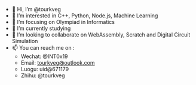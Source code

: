 - 👋 Hi, I’m @tourkveg
- 👀 I’m interested in C++, Python, Node.js, Machine Learning
- 🎯 I’m focusing on Olympiad in Informatics
- 🌱 I’m currently studying
- 💞️ I’m looking to collaborate on WebAssembly, Scratch and Digital Circuit Simulation
- 📫 You can reach me on :
  - Wechat: @INT0x19
  - Email: tourkveg@outlook.com
  - Luogu: uid@671179
  - Zhihu: @tourkveg
<!---
AlabasterStone/AlabasterStone is a ✨ special ✨ repository because its `README.md` (this file) appears on your GitHub profile.
You can click the Preview link to take a look at your changes.
--->
